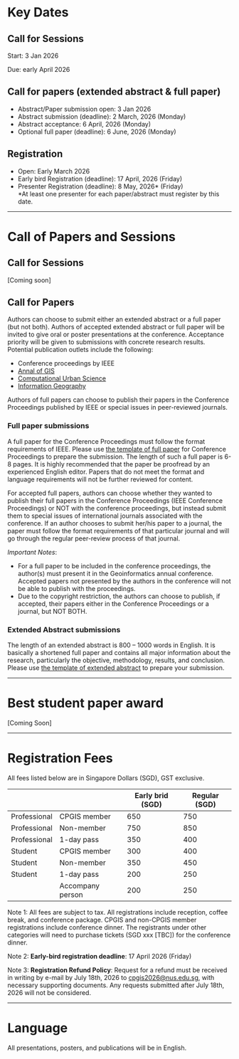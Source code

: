 # Key Dates

## Call for Sessions

Start: 3 Jan 2026

Due: early April 2026



## Call for papers (extended abstract & full paper)

- Abstract/Paper submission open: 3 Jan 2026
- Abstract submission (deadline): 2 March, 2026 (Monday)
- Abstract acceptance: 6 April, 2026 (Monday)
- Optional full paper (deadline): 6 June, 2026 (Monday)



## Registration

- Open: Early March 2026 
- Early bird Registration (deadline): 17 April, 2026 (Friday)
- Presenter Registration (deadline): 8 May, 2026* (Friday)  
  *At least one presenter for each paper/abstract must register by this date.



<hr class="mt-6 mb-6"/>

# Call of Papers and Sessions
## Call for Sessions

[Coming soon]



## Call for Papers

Authors can choose to submit either an extended abstract or a full paper (but not both). Authors of accepted extended abstract or full paper will be invited to give oral or poster presentations at the conference. Acceptance priority will be given to submissions with concrete research results. Potential publication outlets include the following:

- Conference proceedings by IEEE
- [Annal of GIS](https://www.tandfonline.com/journals/tagi20)
- [Computational Urban Science](https://link.springer.com/journal/43762)  
- [Information Geography](https://www.sciencedirect.com/journal/information-geography) 

Authors of full papers can choose to publish their papers in the Conference Proceedings published by IEEE or special issues in peer-reviewed journals.



### Full paper submissions

A full paper for the Conference Proceedings must follow the format requirements of IEEE. Please use [the template of full paper](https://www.cpgis.org/Files/202202130425303765.dotx) for Conference Proceedings to prepare the submission. The length of such a full paper is 6-8 pages. It is highly recommended that the paper be proofread by an experienced English editor. Papers that do not meet the format and language requirements will not be further reviewed for content. 

<!--**Submissions link for full paper:** [Link (open: Jan 2026)](Link)-->

For accepted full papers, authors can choose whether they wanted to publish their full papers in the Conference Proceedings (IEEE Conference Proceedings) or NOT with the conference proceedings, but instead
submit them to special issues of international journals associated with the conference. If an
author chooses to submit her/his paper to a journal, the paper must follow the format
requirements of that particular journal and will go through the regular peer-review process of
that journal.

*Important Notes*:

- For a full paper to be included in the conference proceedings, the author(s) must present it in the Geoinformatics annual conference. Accepted papers not presented by the authors in the conference will not be able to publish with the proceedings.
- Due to the copyright restriction, the authors can choose to publish, if accepted, their
  papers either in the Conference Proceedings or a journal, but NOT BOTH.



### Extended Abstract submissions

The length of an extended abstract is 800 – 1000 words in English. It is basically a shortened full paper and contains all major information about the research, particularly the objective, methodology, results, and conclusion. Please use [the template of extended abstract](https://www.cpgis.org/Files/202202121558434831.dotx) to prepare your submission. 

<!--**Submissions link for extended abstract:** [Link (open: Jan 2026)](Link)-->



<hr class="mt-6 mb-6"/>


# Best student paper award

[Coming Soon]

<hr class="mt-6 mb-6"/>


# Registration Fees

All fees listed below are in Singapore Dollars (SGD), GST exclusive.

|              |                  | Early brid (SGD) | Regular (SGD) |
| ------------ | ---------------- | ---------------- | ------------- |
| Professional | CPGIS member     | 650              | 750           |
| Professional | Non-member       | 750              | 850           |
| Professional | 1-day pass       | 350              | 400           |
| Student      | CPGIS member     | 300              | 400           |
| Student      | Non-member       | 350              | 450           |
| Student      | 1-day pass       | 200              | 250           |
|              | Accompany person | 200              | 250           |

Note 1: All fees are subject to tax. All registrations include reception, coffee break, and conference package. CPGIS and non-CPGIS member registrations include conference dinner. The registrants under other categories will need to purchase tickets (SGD xxx [TBC]) for the conference dinner.

Note 2: **Early-bird registration deadline**: 17 April 2026 (Friday)

Note 3: **Registration Refund Policy**: Request for a refund must be received in writing by e-mail by July 18th, 2026 to [cpgis2026@nus.edu.sg](mailto:cpgis2026@nus.edu.sg), with necessary supporting documents. Any requests submitted after July 18th, 2026 will not be considered.



<!--[**Click here to register (Open: Early March 2026 ).**](#)-->




<hr class="mt-6 mb-6"/>

# Language

All presentations, posters, and publications will be in English.



<!-- # Presenters’ Guide -->

